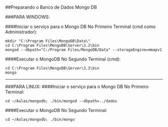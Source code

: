 ##Preparando o Banco de Dados Mongo DB

###PARA WINDOWS:

####Iniciar o serviço para o Mongo DB
No Primeiro Terminal (cmd como Administrador):
```
mkdir "C:\Program Files\MongoDB\Data\"
cd C:\Program Files\MongoDB\Server\3.2\bin
mongod --dbpath="C:/Program Files/MongoDB/Data" --storageEngine=mmapv1
```

####Executar o MongoDB
No Segundo Terminal (cmd):
```
cd C:\Program Files\MongoDB\Server\3.2\bin
mongo
```
---
###PARA LINUX:
####Iniciar o serviço para o Mongo DB
No Primeiro Terminal:
```
cd ~/Aulas/mongodb; ./bin/mongod --dbpath=../dados
```

####Executar o MongoDB
No Segundo Terminal:
```
cd ~/Aulas/mongodb; ./bin/mongo
```

